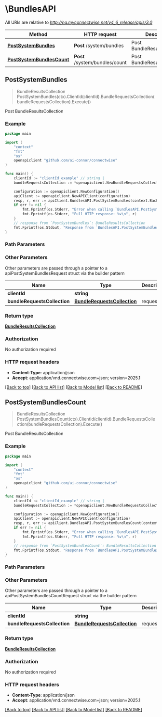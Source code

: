 # \BundlesAPI

All URIs are relative to *http://na.myconnectwise.net/v4_6_release/apis/3.0*

Method | HTTP request | Description
------------- | ------------- | -------------
[**PostSystemBundles**](BundlesAPI.md#PostSystemBundles) | **Post** /system/bundles | Post BundleResultsCollection
[**PostSystemBundlesCount**](BundlesAPI.md#PostSystemBundlesCount) | **Post** /system/bundles/count | Post BundleResultsCollection



## PostSystemBundles

> BundleResultsCollection PostSystemBundles(ctx).ClientId(clientId).BundleRequestsCollection(bundleRequestsCollection).Execute()

Post BundleResultsCollection

### Example

```go
package main

import (
	"context"
	"fmt"
	"os"
	openapiclient "github.com/ai-connor/connectwise"
)

func main() {
	clientId := "clientId_example" // string | 
	bundleRequestsCollection := *openapiclient.NewBundleRequestsCollection([]openapiclient.BundleRequest{*openapiclient.NewBundleRequest()}) // BundleRequestsCollection | requests

	configuration := openapiclient.NewConfiguration()
	apiClient := openapiclient.NewAPIClient(configuration)
	resp, r, err := apiClient.BundlesAPI.PostSystemBundles(context.Background()).ClientId(clientId).BundleRequestsCollection(bundleRequestsCollection).Execute()
	if err != nil {
		fmt.Fprintf(os.Stderr, "Error when calling `BundlesAPI.PostSystemBundles``: %v\n", err)
		fmt.Fprintf(os.Stderr, "Full HTTP response: %v\n", r)
	}
	// response from `PostSystemBundles`: BundleResultsCollection
	fmt.Fprintf(os.Stdout, "Response from `BundlesAPI.PostSystemBundles`: %v\n", resp)
}
```

### Path Parameters



### Other Parameters

Other parameters are passed through a pointer to a apiPostSystemBundlesRequest struct via the builder pattern


Name | Type | Description  | Notes
------------- | ------------- | ------------- | -------------
 **clientId** | **string** |  | 
 **bundleRequestsCollection** | [**BundleRequestsCollection**](BundleRequestsCollection.md) | requests | 

### Return type

[**BundleResultsCollection**](BundleResultsCollection.md)

### Authorization

No authorization required

### HTTP request headers

- **Content-Type**: application/json
- **Accept**: application/vnd.connectwise.com+json; version=2025.1

[[Back to top]](#) [[Back to API list]](../README.md#documentation-for-api-endpoints)
[[Back to Model list]](../README.md#documentation-for-models)
[[Back to README]](../README.md)


## PostSystemBundlesCount

> BundleResultsCollection PostSystemBundlesCount(ctx).ClientId(clientId).BundleRequestsCollection(bundleRequestsCollection).Execute()

Post BundleResultsCollection

### Example

```go
package main

import (
	"context"
	"fmt"
	"os"
	openapiclient "github.com/ai-connor/connectwise"
)

func main() {
	clientId := "clientId_example" // string | 
	bundleRequestsCollection := *openapiclient.NewBundleRequestsCollection([]openapiclient.BundleRequest{*openapiclient.NewBundleRequest()}) // BundleRequestsCollection | requests

	configuration := openapiclient.NewConfiguration()
	apiClient := openapiclient.NewAPIClient(configuration)
	resp, r, err := apiClient.BundlesAPI.PostSystemBundlesCount(context.Background()).ClientId(clientId).BundleRequestsCollection(bundleRequestsCollection).Execute()
	if err != nil {
		fmt.Fprintf(os.Stderr, "Error when calling `BundlesAPI.PostSystemBundlesCount``: %v\n", err)
		fmt.Fprintf(os.Stderr, "Full HTTP response: %v\n", r)
	}
	// response from `PostSystemBundlesCount`: BundleResultsCollection
	fmt.Fprintf(os.Stdout, "Response from `BundlesAPI.PostSystemBundlesCount`: %v\n", resp)
}
```

### Path Parameters



### Other Parameters

Other parameters are passed through a pointer to a apiPostSystemBundlesCountRequest struct via the builder pattern


Name | Type | Description  | Notes
------------- | ------------- | ------------- | -------------
 **clientId** | **string** |  | 
 **bundleRequestsCollection** | [**BundleRequestsCollection**](BundleRequestsCollection.md) | requests | 

### Return type

[**BundleResultsCollection**](BundleResultsCollection.md)

### Authorization

No authorization required

### HTTP request headers

- **Content-Type**: application/json
- **Accept**: application/vnd.connectwise.com+json; version=2025.1

[[Back to top]](#) [[Back to API list]](../README.md#documentation-for-api-endpoints)
[[Back to Model list]](../README.md#documentation-for-models)
[[Back to README]](../README.md)

